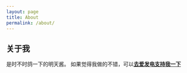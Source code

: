 ```yaml
---
layout: page
title: About
permalink: /about/
---
```


## 关于我
是时不时鸽一下的明天酱。
如果觉得我做的不错，可以[**去爱发电支持我一下**](https://afdian.net/a/ashita)
